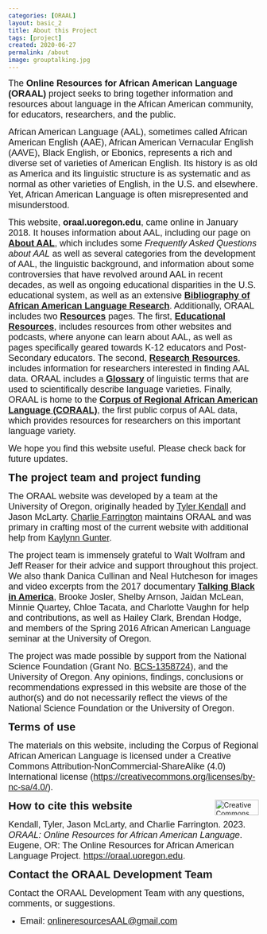 ```yaml
---
categories: [ORAAL]
layout: basic_2
title: About this Project
tags: [project]
created: 2020-06-27
permalink: /about
image: grouptalking.jpg
---
```


<p><span style="font-family:Arial,Helvetica,sans-serif;"><span style="font-size:18px;">The <strong>Online Resources for African American Language (ORAAL)</strong> project seeks to bring together information and resources about language in the African American community, for educators, researchers, and the&nbsp;public.</span></span></p><p><span style="font-family:Arial,Helvetica,sans-serif;"><span style="font-size:18px;">African American Language (AAL), sometimes called African American English (AAE), African American Vernacular English (AAVE), Black English, or Ebonics, represents a rich and diverse set of varieties of American English. Its history is as old as America and its linguistic structure is as systematic and as normal&nbsp;as other varieties of English, in the U.S. and elsewhere. Yet, African American Language is often misrepresented and misunderstood.&nbsp;</span></span></p><p><span style="font-family:Arial,Helvetica,sans-serif;"><span style="font-size:18px;">This website, <strong>oraal.uoregon.edu</strong>, came online in January 2018. It houses information about AAL, including our page on <a id="Facts" name="Facts"></a><strong><a href="/AAL">About AAL</a></strong>, which includes some <em>Frequently Asked Questions about AAL</em> as well as several categories from the development of AAL, the linguistic background, and information about some controversies that have revolved around AAL in recent decades, as well as ongoing educational disparities in the U.S. educational system, as well as an extensive <strong><a href="/AAL/Bibliography">Bibliography of African American Language Research</a></strong>. Additionally, ORAAL includes two <a href="/resources" id="Resources" name="Resources"><strong>Resources</strong></a> pages. The first, <strong><a href="/resources/educational">Educational Resources</a></strong>, includes resources from other websites and podcasts, where anyone can learn about AAL, as well as pages specifically geared towards K-12 educators and Post-Secondary educators. The second, <strong><a href="/resources/research">Research Resources</a></strong>, includes information for researchers interested in finding AAL data. ORAAL includes a <a href="/glossary" id="Glossary" name="Glossary"><strong>Glossary</strong></a> of linguistic terms that are used to scientifically describe language varieties. Finally, ORAAL is home to the <a name="coraal"></a><a href="/coraal"><strong>Corpus of Regional African American Language (CORAAL)</strong></a>, the first public corpus of AAL data, which provides resources for researchers on this important language variety.</span></span></p><p><span style="font-family:Arial,Helvetica,sans-serif;"><span style="font-size:18px;">We hope you find this website useful. Please check back for future updates.</span></span></p><p><span style="font-size:22px;"><span style="font-family:Trebuchet MS,Helvetica,sans-serif;"><strong>The project team and project funding</strong></span></span></p><p><span style="font-family:Arial,Helvetica,sans-serif;"><span style="font-size:18px;">The ORAAL website was developed by a team at the University of Oregon, originally headed by <a href="https://pages.uoregon.edu/tsk/" target="_blank">Tyler Kendall</a> and Jason McLarty. <a href="https://charliefarrington.com/" target="_blank">Charlie Farrington</a> maintains ORAAL and was primary in crafting most of the current website with additional help from <a href="https://kaylynngunter.com/" target="_blank">Kaylynn Gunter</a>.</span></span></p><p><span style="font-family:Arial,Helvetica,sans-serif;"><span style="font-size:18px;">The project team is immensely grateful to Walt Wolfram and Jeff Reaser for their advice and support throughout this project. We also thank Danica Cullinan and Neal Hutcheson for images and video excerpts from the 2017 documentary <strong><a href="https://talkingblackinamerica.org" target="_blank">Talking Black in America</a></strong>, Brooke Josler, Shelby Arnson, Jaidan McLean, Minnie Quartey, Chloe Tacata, and Charlotte Vaughn for help and contributions, as well as Hailey Clark, Brendan Hodge, and members of the Spring 2016 African American Language seminar at the University of Oregon.</span></span></p><p><span style="font-family:Arial,Helvetica,sans-serif;"><span style="font-size:18px;">The project was made possible by support from the National Science Foundation (Grant No. <a href="https://www.nsf.gov/awardsearch/showAward?AWD_ID=1358724" target="_blank">BCS-1358724</a>), and the University of Oregon. Any opinions, findings, conclusions or recommendations expressed in this website are those of the author(s) and do not necessarily reflect the views of the National Science Foundation or the University of Oregon.</span></span></p><p><span style="font-size:22px;"><span style="font-family:Trebuchet MS,Helvetica,sans-serif;"><strong>Terms of use</strong></span></span></p><p><span style="font-size:18px;"><span style="font-family:Arial,Helvetica,sans-serif;">The materials on this website, including the Corpus of Regional African American Language is licensed under a Creative Commons Attribution-NonCommercial-ShareAlike (4.0) International license (<a href="https://creativecommons.org/licenses/by-nc-sa/4.0/" target="_blank">https://creativecommons.org/licenses/by-nc-sa/4.0/</a>).</span></span></p>
<img src='https://mirrors.creativecommons.org/presskit/buttons/88x31/png/by-nc-sa.png' align='right' alt='Creative Commons BY NC SA 4.0' width='88' height='31' />
<p><span style="font-family:Trebuchet MS,Helvetica,sans-serif;"><span style="font-size:22px;"><strong>How to cite this website</strong></span></span></p><p><span style="font-family:Arial,Helvetica,sans-serif;"><span style="font-size:18px;">Kendall, Tyler, Jason McLarty, and Charlie Farrington. 2023. <em>ORAAL: Online Resources for African American Language</em>. Eugene, OR: The Online Resources for African American Language Project. <a href="https://oraal.uoregon.edu">https://oraal.uoregon.edu</a>.</span></span></p><p><span style="font-family:Trebuchet MS,Helvetica,sans-serif;"><span style="font-size:22px;"><strong>Contact the ORAAL Development Team</strong></span></span></p><p><span style="font-family:Arial,Helvetica,sans-serif;"><span style="font-size:18px;">Contact the ORAAL Development Team with any questions, comments, or suggestions.</span></span></p><ul><li><span style="font-size:18px;"><span style="font-family:Arial,Helvetica,sans-serif;">Email: <a href="mailto:onlineresourcesAAL@gmail.com">onlineresourcesAAL@gmail.com</a></span></span></li></ul>
